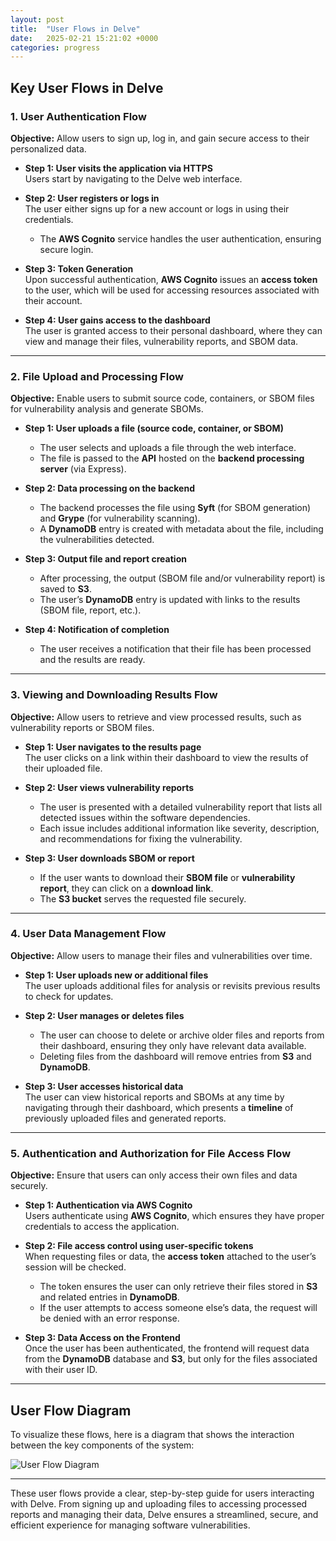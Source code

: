 ```yaml
---
layout: post
title:  "User Flows in Delve"
date:   2025-02-21 15:21:02 +0000
categories: progress
---
```


## **Key User Flows in Delve**

### **1. User Authentication Flow**

**Objective:** Allow users to sign up, log in, and gain secure access to their personalized data.

- **Step 1: User visits the application via HTTPS**  
   Users start by navigating to the Delve web interface.
  
- **Step 2: User registers or logs in**  
   The user either signs up for a new account or logs in using their credentials.  
   - The **AWS Cognito** service handles the user authentication, ensuring secure login.

- **Step 3: Token Generation**  
   Upon successful authentication, **AWS Cognito** issues an **access token** to the user, which will be used for accessing resources associated with their account.
  
- **Step 4: User gains access to the dashboard**  
   The user is granted access to their personal dashboard, where they can view and manage their files, vulnerability reports, and SBOM data.

---

### **2. File Upload and Processing Flow**

**Objective:** Enable users to submit source code, containers, or SBOM files for vulnerability analysis and generate SBOMs.

- **Step 1: User uploads a file (source code, container, or SBOM)**  
   - The user selects and uploads a file through the web interface.
   - The file is passed to the **API** hosted on the **backend processing server** (via Express).
  
- **Step 2: Data processing on the backend**  
   - The backend processes the file using **Syft** (for SBOM generation) and **Grype** (for vulnerability scanning).
   - A **DynamoDB** entry is created with metadata about the file, including the vulnerabilities detected.

- **Step 3: Output file and report creation**  
   - After processing, the output (SBOM file and/or vulnerability report) is saved to **S3**.
   - The user’s **DynamoDB** entry is updated with links to the results (SBOM file, report, etc.).

- **Step 4: Notification of completion**  
   - The user receives a notification that their file has been processed and the results are ready.

---

### **3. Viewing and Downloading Results Flow**

**Objective:** Allow users to retrieve and view processed results, such as vulnerability reports or SBOM files.

- **Step 1: User navigates to the results page**  
   The user clicks on a link within their dashboard to view the results of their uploaded file.

- **Step 2: User views vulnerability reports**  
   - The user is presented with a detailed vulnerability report that lists all detected issues within the software dependencies.
   - Each issue includes additional information like severity, description, and recommendations for fixing the vulnerability.

- **Step 3: User downloads SBOM or report**  
   - If the user wants to download their **SBOM file** or **vulnerability report**, they can click on a **download link**.
   - The **S3 bucket** serves the requested file securely.

---

### **4. User Data Management Flow**

**Objective:** Allow users to manage their files and vulnerabilities over time.

- **Step 1: User uploads new or additional files**  
   The user uploads additional files for analysis or revisits previous results to check for updates.

- **Step 2: User manages or deletes files**  
   - The user can choose to delete or archive older files and reports from their dashboard, ensuring they only have relevant data available.
   - Deleting files from the dashboard will remove entries from **S3** and **DynamoDB**.

- **Step 3: User accesses historical data**  
   The user can view historical reports and SBOMs at any time by navigating through their dashboard, which presents a **timeline** of previously uploaded files and generated reports.

---

### **5. Authentication and Authorization for File Access Flow**

**Objective:** Ensure that users can only access their own files and data securely.

- **Step 1: Authentication via AWS Cognito**  
   Users authenticate using **AWS Cognito**, which ensures they have proper credentials to access the application.

- **Step 2: File access control using user-specific tokens**  
   When requesting files or data, the **access token** attached to the user’s session will be checked.
   - The token ensures the user can only retrieve their files stored in **S3** and related entries in **DynamoDB**.
   - If the user attempts to access someone else’s data, the request will be denied with an error response.

- **Step 3: Data Access on the Frontend**  
   Once the user has been authenticated, the frontend will request data from the **DynamoDB** database and **S3**, but only for the files associated with their user ID.
   
---

## **User Flow Diagram**

To visualize these flows, here is a diagram that shows the interaction between the key components of the system:

![User Flow Diagram](path-to-your-image.jpg)

---

These user flows provide a clear, step-by-step guide for users interacting with Delve. From signing up and uploading files to accessing processed reports and managing their data, Delve ensures a streamlined, secure, and efficient experience for managing software vulnerabilities.
